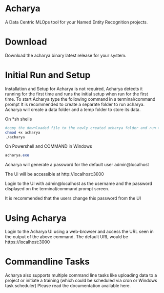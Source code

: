 # Acharya
A Data Centric MLOps tool for your Named Entity Recognition projects.

# Download
Download the acharya binary latest release for your system.

# Initial Run and Setup
Installation and Setup for Acharya is not required, Acharya detects it running for the first time and runs the initial setup when run for the first time.
To start Acharya type the following command in a terminal/command prompt 
It is recommended to create a separate folder to run acharya. Acharya will create a data folder and a temp folder to store its data.

On *sh shells
```bash
#copy the downloaded file to the newly created acharya folder and run the following commands.
chmod +x acharya
./acharya
```

On Powershell and COMMAND in Windows 
```powershell
acharya.exe
```

Acharya will generate a password for the default user admin@localhost

The UI will be accessible at http://localhost:3000

Login to the UI with admin@localhost as the username and the password displayed on the terminal/command prompt screen.

It is recommended that the users change this password from the UI

# Using Acharya
Login to the Acharya UI using a web-browser and access the URL seen in the output of the above command. The default URL would be https://localhost:3000

# Commandline Tasks
Acharya also supports multiple command line tasks like uploading data to a project or initiate a training (which could be scheduled via cron or Windows task scheduler)
Please read the documentation available here.
